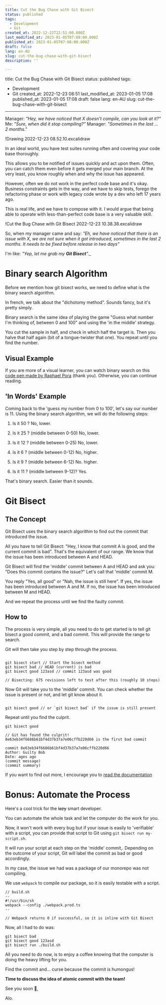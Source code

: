 ```yaml
---
title: Cut the Bug Chase with Git Bisect
status: published
tags:
  - Development
  - Git
created_at: 2022-12-22T22:51:00.000Z
last_modified_at: 2023-01-05T07:08:00.000Z
published_at: 2023-01-05T07:08:00.000Z
draft: false
lang: en-AU
slug: cut-the-bug-chase-with-git-bisect
description: ''

--- 
```

title: Cut the Bug Chase with Git Bisect
status: published
tags:
  - Development
  - Git
created_at: 2022-12-23 08:51
last_modified_at: 2023-01-05 17:08
published_at: 2023-01-05 17:08
draft: false
lang: en-AU
slug: cut-the-bug-chase-with-git-bisect
---

Manager: _"Hey, we have noticed that X doesn't compile, can you look at it?"_
Me: _"Sure, when did it stop compiling?"_
Manager: _"Sometimes in the last ... 2 months."_

!Drawing 2022-12-23 08.52.10.excalidraw

In an ideal world, you have test suites running often and covering your code base thoroughly.

This allows you to be notified of issues quickly and act upon them.
Often, you can catch them even before it gets merged your main branch.
At the very least, you know roughly when and why the issue has appeared.

However, often we do not work in the perfect code base and it's okay.
Business constraints gets in the way, and we have to skip tests, forego the refactoring phase or work with legacy code wrote by a dev who left 17 years ago.

This is real life, and we have to compose with it.
I would argue that  being able to operate with less-than-perfect code base is a very valuable skill.

!Cut the Bug Chase with Git Bisect 2022-12-23 10.38.38.excalidraw

So, when my manager came and say:
_"Eh, we have noticed that there is an issue with X, we are not sure when it got introduced, sometimes in the last 2 months. It needs to be fixed before release in two days"_

I'm like: _"Yep, let me grab my **Git Bisect**".__

# Binary search Algorithm

Before we mention how git bisect works, we need to define what is the binary search algorithm.

In french, we talk about the "dichotomy method".
Sounds fancy, but it's pretty simply.

Binary search is the same idea of playing the game "Guess what number I'm thinking of, between 0 and 100" and using the 'in the middle' strategy.

You cut the sample in half, and check in which half the target is.
Then you halve that half again (bit of a tongue-twister that one).
You repeat until you find the number.

## Visual Example

If you are more of a visual learner, you can watch binary search on this [code pen made by Raphael Pora](https://codepen.io/rpora/pen/GWqrVO) (thank you).
Otherwise, you can continue reading.

## 'In Words' Example

Coming back to the 'guess my number from 0  to 100', let's say our number is 11.
Using the binary search algorithm, we will do the following steps:

1. Is it 50 ? No, lower.

2. Is it 25 ? (middle between 0-50) No, lower.

3. Is it 12 ? (middle between 0-25) No, lower.

4. Is it 6 ? (middle between 0-12) No, higher.

5. Is it 9 ? (middle between 6-12) No. higher.

6. Is it 11 ? (middle between 9-12)? Yes.

That's binary search. Easier than it sounds.

# Git Bisect

## The Concept

Git Bisect uses the binary search algorithm to find out the commit that introduced the issue.

All you have to tell Git Bisect: "Hey, I know that commit A is good, and the current commit is bad".
That's the equivalent of our range. We know that the issue has been introduced between A and HEAD.

Git Bisect will find the 'middle' commit between A and HEAD and ask you: "Does this commit contains the issue?"
Let's call that 'middle' commit M.

You reply "Yes, all good" or "Nah, the issue is still here".
If yes, the issue has been introduced between A and M.
If no, the issue has been introduced between M and HEAD.

And we repeat the process until we find the faulty commit.

## How to

The process is very simple, all you need to do to get started is to tell git bisect a good commit, and a bad commit.
This will provide the range to search.

Git will then take you step by step through the process.

```

git bisect start // Start the bisect method
git bisect bad // HEAD (current) is bad
git bisect good 123asd // commit 123asd was good

// Bisecting: 675 revisions left to test after this (roughly 10 steps)

```

Now Git will take you to the 'middle' commit. You can check whether the issue is present or not, and let git know about it.

```

git bisect good // or `git bisect bad` if the issue is still present

```

Repeat until you find the culprit.

```
git bisect good 

// Git has found the culprit!
8e63eb34f6686b61bf4d37b37a7e06cffb220d66 is the first bad commit

commit 8e63eb34f6686b61bf4d37b37a7e06cffb220d66
Author: Guilty Bob
Date: ages ago
(commit message)
(commit summary)

```

If you want to find out more, I encourage you to [read the documentation](https://git-scm.com/docs/git-bisect)

# Bonus: Automate the Process

Here's a cool trick for the ~~lazy~~ smart developer.

You can automate the whole task and let the computer do the work for you.

Now, it won't work with every bug but if your issue is easily to 'verifiable' with a script, you can provide that script to Git using `git bisect run my-script.sh`.

It will run your script at each step on the 'middle' commit,. Depending on the outcome of your script, Git will label the commit as bad or good accordingly.

In my case, the issue we had was a package of our monorepo was not compiling.

We use `webpack` to compile our package, so it is easily testable with a script.

```
// build.sh
--
#!/usr/bin/sh
webpack --config ./webpack.prod.ts
--

// Webpack returns 0 if successful, so it is inline with Git Bisect
```

Now, all I had to do was:

```
git bisect bad
git bisect good 123asd
git bisect run ./build.sh
```

All you need to do now, is to enjoy a coffee knowing that the computer is doing the heavy lifting for you.

Find the commit and... curse because the commit is humongus!

**Time to discuss the idea of atomic commit with the team!**

See you soon 👋,

Alo.